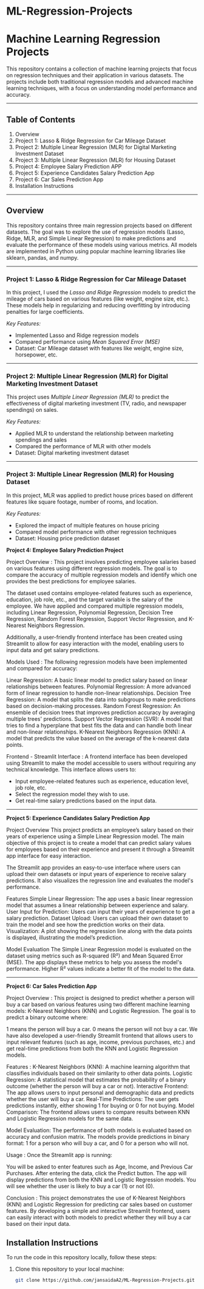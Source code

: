 # ML-Regression-Projects

# Machine Learning Regression Projects

This repository contains a collection of machine learning projects that focus on regression techniques and their application in various datasets. The projects include both traditional regression models and advanced machine learning techniques, with a focus on understanding model performance and accuracy.

---

## Table of Contents
1. Overview
2. Project 1: Lasso & Ridge Regression for Car Mileage Dataset
3. Project 2: Multiple Linear Regression (MLR) for Digital Marketing Investment Dataset
4. Project 3: Multiple Linear Regression (MLR) for Housing Dataset
5. Project 4: Employee Salary Prediction APP
6. Project 5: Experience Candidates Salary Prediction App
7. Project 6: Car Sales Prediction App
8. Installation Instructions

---

## Overview

This repository contains three main regression projects based on different datasets. The goal was to explore the use of regression models (Lasso, Ridge, MLR, and Simple Linear Regression) to make predictions and evaluate the performance of these models using various metrics. All models are implemented in Python using popular machine learning libraries like sklearn, pandas, and numpy.

---

### Project 1: Lasso & Ridge Regression for Car Mileage Dataset

In this project, I used the *Lasso and Ridge Regression* models to predict the mileage of cars based on various features (like weight, engine size, etc.). These models help in regularizing and reducing overfitting by introducing penalties for large coefficients.

*Key Features:*
- Implemented Lasso and Ridge regression models
- Compared performance using *Mean Squared Error (MSE)*
- Dataset: Car Mileage dataset with features like weight, engine size, horsepower, etc.

---

### Project 2: Multiple Linear Regression (MLR) for Digital Marketing Investment Dataset

This project uses *Multiple Linear Regression (MLR)* to predict the effectiveness of digital marketing investment (TV, radio, and newspaper spendings) on sales.

*Key Features:*
- Applied MLR to understand the relationship between marketing spendings and sales
- Compared the performance of MLR with other models
- Dataset: Digital marketing investment dataset

---

### Project 3: Multiple Linear Regression (MLR) for Housing Dataset

In this project, MLR was applied to predict house prices based on different features like square footage, number of rooms, and location.

*Key Features:*
- Explored the impact of multiple features on house pricing
- Compared model performance with other regression techniques
- Dataset: Housing price prediction dataset

**Project 4: Employee Salary Prediction Project**

Project Overview :
This project involves predicting employee salaries based on various features using different regression models. The goal is to compare the accuracy of multiple regression models and identify which one provides the best predictions for employee salaries.

The dataset used contains employee-related features such as experience, education, job role, etc., and the target variable is the salary of the employee. We have applied and compared multiple regression models, including Linear Regression, Polynomial Regression, Decision Tree Regression, Random Forest Regression, Support Vector Regression, and K-Nearest Neighbors Regression.

Additionally, a user-friendly frontend interface has been created using Streamlit to allow for easy interaction with the model, enabling users to input data and get salary predictions.

Models Used :
The following regression models have been implemented and compared for accuracy:

Linear Regression: A basic linear model to predict salary based on linear relationships between features.
Polynomial Regression: A more advanced form of linear regression to handle non-linear relationships.
Decision Tree Regression: A model that splits the data into subgroups to make predictions based on decision-making processes.
Random Forest Regression: An ensemble of decision trees that improves prediction accuracy by averaging multiple trees' predictions.
Support Vector Regression (SVR): A model that tries to find a hyperplane that best fits the data and can handle both linear and non-linear relationships.
K-Nearest Neighbors Regression (KNN): A model that predicts the value based on the average of the k-nearest data points.

Frontend - Streamlit Interface : 
A frontend interface has been developed using Streamlit to make the model accessible to users without requiring any technical knowledge. This interface allows users to:

- Input employee-related features such as experience, education level, job role, etc.
- Select the regression model they wish to use.
- Get real-time salary predictions based on the input data.
  
---

**Project 5: Experience Candidates Salary Prediction App**

Project Overview
This project predicts an employee’s salary based on their years of experience using a Simple Linear Regression model. The main objective of this project is to create a model that can predict salary values for employees based on their experience and present it through a Streamlit app interface for easy interaction.

The Streamlit app provides an easy-to-use interface where users can upload their own datasets or input years of experience to receive salary predictions. It also visualizes the regression line and evaluates the model's performance.

Features
Simple Linear Regression: The app uses a basic linear regression model that assumes a linear relationship between experience and salary.
User Input for Prediction: Users can input their years of experience to get a salary prediction.
Dataset Upload: Users can upload their own dataset to train the model and see how the prediction works on their data.
Visualization: A plot showing the regression line along with the data points is displayed, illustrating the model’s prediction.

Model Evaluation
The Simple Linear Regression model is evaluated on the dataset using metrics such as R-squared (R²) and Mean Squared Error (MSE). The app displays these metrics to help you assess the model's performance. Higher R² values indicate a better fit of the model to the data.

---

**Project 6: Car Sales Prediction App**

Project Overview :
This project is designed to predict whether a person will buy a car based on various features using two different machine learning models: K-Nearest Neighbors (KNN) and Logistic Regression. The goal is to predict a binary outcome where:

1 means the person will buy a car.
0 means the person will not buy a car.
We have also developed a user-friendly Streamlit frontend that allows users to input relevant features (such as age, income, previous purchases, etc.) and get real-time predictions from both the KNN and Logistic Regression models.

Features :
K-Nearest Neighbors (KNN): A machine learning algorithm that classifies individuals based on their similarity to other data points.
Logistic Regression: A statistical model that estimates the probability of a binary outcome (whether the person will buy a car or not).
Interactive Frontend: The app allows users to input personal and demographic data and predicts whether the user will buy a car.
Real-Time Predictions: The user gets predictions instantly, either showing 1 for buying or 0 for not buying.
Model Comparison: The frontend allows users to compare results between KNN and Logistic Regression models for the same data.

Model Evaluation:
The performance of both models is evaluated based on accuracy and confusion matrix.
The models provide predictions in binary format: 1 for a person who will buy a car, and 0 for a person who will not.

Usage :
Once the Streamlit app is running:

You will be asked to enter features such as Age, Income, and Previous Car Purchases.
After entering the data, click the Predict button.
The app will display predictions from both the KNN and Logistic Regression models.
You will see whether the user is likely to buy a car (1) or not (0).

Conclusion :
This project demonstrates the use of K-Nearest Neighbors (KNN) and Logistic Regression for predicting car sales based on customer features. By developing a simple and interactive Streamlit frontend, users can easily interact with both models to predict whether they will buy a car based on their input data.


## Installation Instructions

To run the code in this repository locally, follow these steps:

1. Clone this repository to your local machine:
   ```bash
   git clone https://github.com/jansaidaA2/ML-Regression-Projects.git
